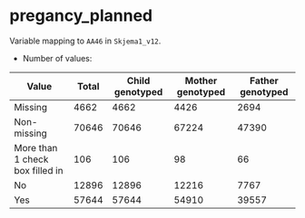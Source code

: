 # pregancy_planned
Variable mapping to `AA46` in `Skjema1_v12`.
- Number of values:

| Value | Total | Child genotyped | Mother genotyped | Father genotyped |
| ----- | ----- | --------------- | ---------------- | ---------------- |
| Missing | 4662 | 4662 | 4426 | 2694 |
| Non-missing | 70646 | 70646 | 67224 | 47390 |
| More than 1 check box filled in | 106 | 106 | 98 |66 |
| No | 12896 | 12896 | 12216 |7767 |
| Yes | 57644 | 57644 | 54910 |39557 |



